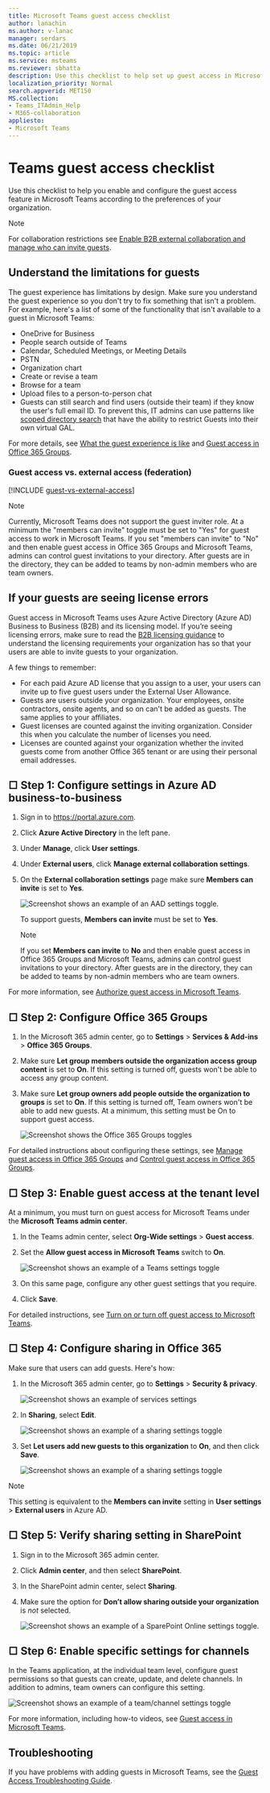 ```yaml
---
title: Microsoft Teams guest access checklist
author: lanachin
ms.author: v-lanac
manager: serdars
ms.date: 06/21/2019
ms.topic: article
ms.service: msteams
ms.reviewer: sbhatta
description: Use this checklist to help set up guest access in Microsoft Teams.
localization_priority: Normal
search.appverid: MET150
MS.collection: 
- Teams_ITAdmin_Help
- M365-collaboration
appliesto: 
- Microsoft Teams
---
```



Teams guest access checklist
==========================================

Use this checklist to help you enable and configure the guest access feature in Microsoft Teams according to the preferences of your organization.

> [!NOTE] 
> For collaboration restrictions see [Enable B2B external collaboration and manage who can invite guests](https://docs.microsoft.com/azure/active-directory/b2b/delegate-invitations).

## Understand the limitations for guests

The guest experience has limitations by design. Make sure you understand the guest experience so you don't try to fix something that isn't a problem. For example, here's a list of some of the functionality that isn't available to a guest in Microsoft Teams:

- OneDrive for Business
- People search outside of Teams
- Calendar, Scheduled Meetings, or Meeting Details
- PSTN
- Organization chart
- Create or revise a team
- Browse for a team
- Upload files to a person-to-person chat
- Guests can still search and find users (outside their team) if they know the user's full email ID. To prevent this, IT admins can use patterns like [scoped directory search](https://docs.microsoft.com/en-us/MicrosoftTeams/teams-scoped-directory-search) that have the ability to restrict Guests into their own virtual GAL.

For more details, see [What the guest experience is like](guest-experience.md) and [Guest access in Office 365 Groups](https://support.office.com/article/guest-access-in-office-365-groups-bfc7a840-868f-4fd6-a390-f347bf51aff6).

### Guest access vs. external access (federation)

[!INCLUDE [guest-vs-external-access](includes/guest-vs-external-access.md)]

> [!NOTE] 
> Currently, Microsoft Teams does not support the guest inviter role. At a minimum the "members can invite" toggle must be set to "Yes" for guest access to work in Microsoft Teams. If you set "members can invite" to "No" and then enable guest access in Office 365 Groups and Microsoft Teams, admins can control guest invitations to your directory. After guests are in the directory, they can be added to teams by non-admin members who are team owners.

## If your guests are seeing license errors

Guest access in Microsoft Teams uses Azure Active Directory (Azure AD) Business to Business (B2B) and its licensing model. If you’re seeing licensing errors, make sure to read the [B2B licensing guidance](https://docs.microsoft.com/azure/active-directory/b2b/licensing-guidance) to understand the licensing requirements your organization has so that your users are able to invite guests to your organization.

A few things to remember:

- For each paid Azure AD license that you assign to a user, your users can invite up to five guest users under the External User Allowance.
- Guests are users outside your organization. Your employees, onsite contractors, onsite agents, and so on can't be added as guests. The same applies to your affiliates.
- Guest licenses are counted against the inviting organization. Consider this when you calculate the number of licenses you need.
- Licenses are counted against your organization whether the invited guests come from another Office 365 tenant or are using their personal email addresses.

## □  Step 1: Configure settings in Azure AD business-to-business

1. Sign in to https://portal.azure.com.
2. Click **Azure Active Directory** in the left pane.
3. Under **Manage**, click **User settings**.
4. Under **External users**, click **Manage external collaboration settings**.
5. On the **External collaboration settings** page make sure **Members can invite** is set to **Yes**.

      ![Screenshot shows an example of an AAD settings toggle. ](media/guest-access-checklist-AADSettings1.png)

    To support guests, **Members can invite** must be set to **Yes**.

    > [!NOTE] 
    > If you set **Members can invite** to **No** and then enable guest access in Office 365 Groups and Microsoft Teams, admins can control guest invitations to your directory. After guests are in the directory, they can be added to teams by non-admin members who are team owners.

For more information, see [Authorize guest access in Microsoft Teams](Teams-dependencies.md).


## □ Step 2: Configure Office 365 Groups

1. In the Microsoft 365 admin center, go to **Settings** > **Services & Add-ins** > **Office 365 Groups**.
2. Make sure **Let group members outside the organization access group content** is set to **On**. If this setting is turned off, guests won't be able to access any group content.
3. Make sure **Let group owners add people outside the organization to groups** is set to **On**. If this setting is turned off, Team owners won't be able to add new guests. At a minimum, this setting must be On to support guest access.

     ![Screenshot shows the Office 365 Groups toggles](media/guest-access-checklist-office365.png)

For detailed instructions about configuring these settings, see [Manage guest access in Office 365 Groups](https://support.office.com/en-us/article/manage-guest-access-in-office-365-groups-9de497a9-2f5c-43d6-ae18-767f2e6fe6e0?appver=MOE150) and [Control guest access in Office 365 Groups](Teams-dependencies.md#control-guest-access-in-office-365-groups).
 

## □ Step 3: Enable guest access at the tenant level

At a minimum, you must turn on guest access for Microsoft Teams under the **Microsoft Teams admin center**. 

1. In the Teams admin center, select **Org-Wide settings** > **Guest access**.
2. Set the **Allow guest access in Microsoft Teams** switch to **On**.

    ![Screenshot shows an example of a Teams settings toggle](media/guest-access-checklist-set-up-guests-image1.png)

3. On this same page, configure any other guest settings that you require.
4. Click **Save**.

For detailed instructions, see [Turn on or turn off guest access to Microsoft Teams](set-up-guests.md).


## □  Step 4: Configure sharing in Office 365 

Make sure that users can add guests. Here's how:

1. In the Microsoft 365 admin center, go to **Settings** > **Security & privacy**.

     ![Screenshot shows an example of services settings](media/guest-access-checklist-Office365Admin_Services_addins.png)

2. In **Sharing**, select **Edit**.

     ![Screenshot shows an example of a sharing settings toggle](media/guest-access-checklist-Office365Admin_Services_addins_Sharing1.png)
 
3. Set **Let users add new guests to this organization** to **On**, and then click **Save**.

     ![Screenshot shows an example of a sharing settings toggle](media/guest-access-checklist-Office365Admin_Services_addins_Sharing2.png)
 
> [!NOTE]
> This setting is equivalent to the **Members can invite** setting in  **User settings** > **External users**  in Azure AD.  


## □ Step 5: Verify sharing setting in SharePoint

1. Sign in to the Microsoft 365 admin center.
2. Click **Admin center**, and then select **SharePoint**.
3. In the SharePoint admin center, select **Sharing**.
4. Make sure the option for **Don’t allow sharing outside your organization** is *not* selected.
 
     ![Screenshot shows an example of a SparePoint Online settings toggle.](media/guest-access-checklist-SPOSettings1.png)


## □ Step 6: Enable specific settings for channels 

In the Teams application, at the individual team level, configure guest permissions so that guests can create, update, and delete channels. In addition to admins,  team owners can configure this setting.

![Screenshot shows an example of a team/channel settings toggle](media/guest-access-checklist-TeamsSettings2.png)

For more information, including how-to videos, see [Guest access in Microsoft Teams](guest-access.md).


## Troubleshooting

If you have problems with adding guests in Microsoft Teams, see the [Guest Access Troubleshooting Guide](https://techcommunity.microsoft.com/t5/Microsoft-Teams/Guest-Access-Troubleshooting-Guide/td-p/119797).


